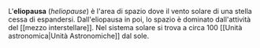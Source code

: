 L'**eliopausa** (*heliopause*) è l'area di spazio dove il vento solare di una stella cessa di espandersi. Dall'eliopausa in poi, lo spazio è dominato dall'attività del [[mezzo interstellare]]. Nel sistema solare si trova a circa 100 [[Unità astronomica|Unità Astronomiche]] dal sole.